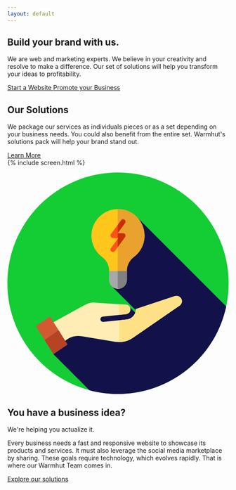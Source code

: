 ```yaml
---
layout: default
---
```

<div class = 'wrapper'>
      <section class = 'division'>
        <div class = 'sasa insight'>
          <div class = 'overlay'>
            <h1>Build your brand with us.</h1>
            <p class = 'center-text half'>
              We are web and marketing experts. We believe in your creativity and resolve to make a difference. Our set of solutions will help you transform your ideas to profitability.
            </p>
            <div class = 'center-text bubbling'>
              <a href = '/solutions/web/' class = 'btn bright'>
                Start a Website
              </a>
              <a href = '/solutions/social/' class = 'btn green'>Promote your Business</a>
            </div>
          </div>
        </div>
      </section>
      <section>
        <div class = 'transparent'>
          <h1><span class = 'colorful'>Our Solutions</span></h1>
          <div class = 'half'>
            <p>We package our services as individuals pieces or as a set depending on your business needs. You could also benefit from the entire set. Warmhut's solutions pack will help your
            brand stand out.</p>
            <a  href = 'solutions' class = 'border'>Learn More</a>
          </div>
        </div>
      </section>
      <section>{% include screen.html %}</section>
      <section class = 'division'>
        <div class = 'sasa dev'>
          <div class = 'transparent'>
            <div class = 'half'>
              <p class = 'center-text green'>
                 <svg xmlns="http://www.w3.org/2000/svg" class = 'svg-icon' viewBox="0 0 512 512"><style>.a{fill:#FEE187;}.b{fill:#C92F00;}</style><circle cx="256" cy="256" r="256" fill="#14cc33"/><path d="M506.4 309.5L300.1 103.3l-62.2 113.4 2.3 44.8 82.5 82.5 -3.4 3.4 -35.8-35.8 -45.6 2.9h-64.7l-66.7 105.5 83.6 83.6C211.2 509 233.2 512 256 512 379 512 481.8 425.2 506.4 309.5z" fill="#121149"/><path d="M401.6 290.3c-3.3-4.6-9.3-6.4-14.6-4.4 -0.1 0-0.2 0.1-0.2 0.1l-89.6 29.8c0 0.7 0 1.4 0 2.2 -0.7 11.4-9.6 20.6-21 21.8l-54 5.6c-3.4 0.4-6.5-2.1-6.8-5.5 -0.4-3.4 2.1-6.6 5.5-6.8l54-5.6c5.3-0.6 9.5-4.9 9.8-10.2 0.2-2.9-0.8-5.8-2.7-8 -1.9-2.2-4.6-3.5-7.6-3.7l-71.7-4.7c-8.1-0.5-16 1.3-23.1 5.1L85 358l25.6 51.6 23.8-20.7c10.1-8.8 23.5-12.6 36.7-10.4l79.4 13.2c14.6 1.9 29.1-1.7 41.1-10.2l108.1-74.5C404.5 302.8 405.4 295.5 401.6 290.3z" fill="#FFEDB5"/><path d="M274.9 327.4c5.3-0.6 9.5-4.9 9.8-10.2 0.2-2.9-0.8-5.8-2.7-8 -1.9-2.2-4.6-3.5-7.6-3.7l-15.9-1v24.7L274.9 327.4z" class="a"/><path d="M401.6 290.3c-3.3-4.6-9.3-6.4-14.6-4.4 -0.1 0-0.2 0.1-0.2 0.1l-89.6 29.8c0 0.7 0 1.4 0 2.2 -0.7 11.4-9.6 20.6-21 21.8l-17.7 1.8v50.6c11.8-0.1 23.3-3.8 33.1-10.7l108.1-74.5C404.5 302.8 405.4 295.5 401.6 290.3z" class="a"/><path d="M317.4 146c0-34.7-28.8-62.8-63.9-61.4 -31.4 1.2-57.1 26.5-58.9 57.9 -1.2 21.6 8.7 40.9 24.6 52.7 10.1 7.6 16.3 19.2 16.3 31.9v21.3c0 11.3 9.2 20.5 20.5 20.5l0 0c11.3 0 20.5-9.2 20.5-20.5V227.4c0-12.8 6.2-24.6 16.5-32.3C307.8 183.9 317.4 166 317.4 146z" fill="#FFC61B"/><path d="M255.4 84.6v184.2c0.2 0 0.4 0 0.6 0 11.3 0 20.5-9.2 20.5-20.5V227.4c0-12.8 6.2-24.6 16.5-32.3 14.9-11.2 24.5-29 24.5-49.1C317.4 111.9 289.6 84.3 255.4 84.6z" fill="#EAA22F"/><path d="M235.5 227.9v20.5c0 11.3 9.2 20.5 20.5 20.5l0 0c11.3 0 20.5-9.2 20.5-20.5v-20.5L235.5 227.9z" fill="#A6A8AA"/><path d="M255.4 227.9v40.9c0.2 0 0.4 0 0.6 0 11.3 0 20.5-9.2 20.5-20.5v-20.5L255.4 227.9z" fill="#808183"/><path d="M244.2 183.8c-1.1 0-2.3-0.3-3.3-1.1 -2.5-1.8-3-5.3-1.2-7.8l17.1-23.4H244.2c-2.1 0-4-1.2-5-3.1 -1-1.9-0.8-4.1 0.5-5.8l23.6-32.3c1.8-2.5 5.3-3 7.8-1.2 2.5 1.8 3 5.3 1.2 7.8L255.2 140.4h12.6c2.1 0 4 1.2 5 3.1 1 1.9 0.8 4.1-0.5 5.8l-23.6 32.3C247.6 183 245.9 183.8 244.2 183.8z" fill="#FF5419"/><path d="M272.3 117c1.8-2.5 1.3-6-1.2-7.8 -2.5-1.8-6-1.3-7.8 1.2l-7.9 10.8v18.9L272.3 117z" class="b"/><path d="M267.8 140.4h-12.4v11.2h1.4l-1.4 1.9v18.9l16.9-23.1c1.2-1.7 1.4-3.9 0.5-5.8C271.8 141.6 269.9 140.4 267.8 140.4z" class="b"/><polygon points="66.1 355.1 98.6 332.9 139.1 397.6 106.6 419.8 " fill="#D35933"/><polygon points="139.1 397.6 118.6 364.8 86.2 387.3 106.6 419.8 " fill="#B54324"/></svg>
              </p>
              <h1>You have a business idea?</h1>
              <p class = 'center-text'>We're helping you actualize it.</p>
              <p>
                Every business needs a fast and responsive website to showcase its products and services.
                It must also leverage the social media marketplace by sharing.
                These goals require technology, which evolves rapidly. That is where our Warmhut Team comes in.
              </p>
            </div>
            <a href = 'solutions' class = 'border'>Explore our solutions</a>
          </div>
        </div>
      </section>
</div>
